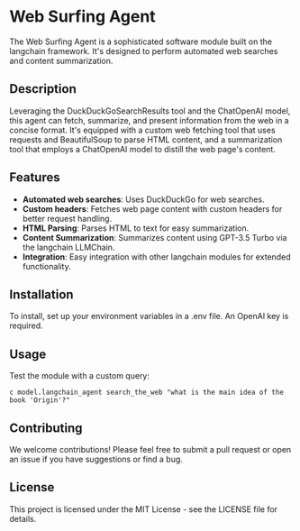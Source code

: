 # Web Surfing Agent

The Web Surfing Agent is a sophisticated software module built on the langchain framework. It's designed to perform automated web searches and content summarization.

## Description

Leveraging the DuckDuckGoSearchResults tool and the ChatOpenAI model, this agent can fetch, summarize, and present information from the web in a concise format. It's equipped with a custom web fetching tool that uses requests and BeautifulSoup to parse HTML content, and a summarization tool that employs a ChatOpenAI model to distill the web page's content.

## Features

- **Automated web searches**: Uses DuckDuckGo for web searches.
- **Custom headers**: Fetches web page content with custom headers for better request handling.
- **HTML Parsing**: Parses HTML to text for easy summarization.
- **Content Summarization**: Summarizes content using GPT-3.5 Turbo via the langchain LLMChain.
- **Integration**: Easy integration with other langchain modules for extended functionality.

## Installation

To install, set up your environment variables in a .env file. An OpenAI key is required.

## Usage

Test the module with a custom query:

```
c model.langchain_agent search_the_web "what is the main idea of the book 'Origin'?"
```

## Contributing

We welcome contributions! Please feel free to submit a pull request or open an issue if you have suggestions or find a bug.

## License

This project is licensed under the MIT License - see the LICENSE file for details.